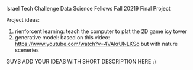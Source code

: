 Israel Tech Challenge Data Science Fellows Fall 20219 Final Project 

Project ideas:
1. rienforcent learning: teach the computer to plat the 2D game icy tower
2. generative model: based on this video: https://www.youtube.com/watch?v=4VAkrUNLKSo
but with nature sceneries

GUYS ADD YOUR IDEAS WITH SHORT DESCRIPTION HERE :)
